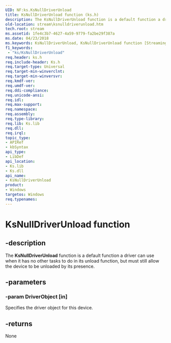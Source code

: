 ```yaml
---
UID: NF:ks.KsNullDriverUnload
title: KsNullDriverUnload function (ks.h)
description: The KsNullDriverUnload function is a default function a driver can use when it has no other tasks to do in its unload function, but must still allow the device to be unloaded by its presence.
old-location: stream\ksnulldriverunload.htm
tech.root: stream
ms.assetid: 1fe4c3b7-4627-4a59-9779-fa2be29f387a
ms.date: 04/23/2018
ms.keywords: KsNullDriverUnload, KsNullDriverUnload function [Streaming Media Devices], ks/KsNullDriverUnload, ksfunc_449d73af-488d-4c4b-b5cb-f706fd48beab.xml, stream.ksnulldriverunload
f1_keywords:
 - "ks/KsNullDriverUnload"
req.header: ks.h
req.include-header: Ks.h
req.target-type: Universal
req.target-min-winverclnt: 
req.target-min-winversvr: 
req.kmdf-ver: 
req.umdf-ver: 
req.ddi-compliance: 
req.unicode-ansi: 
req.idl: 
req.max-support: 
req.namespace: 
req.assembly: 
req.type-library: 
req.lib: Ks.lib
req.dll: 
req.irql: 
topic_type:
- APIRef
- kbSyntax
api_type:
- LibDef
api_location:
- Ks.lib
- Ks.dll
api_name:
- KsNullDriverUnload
product:
- Windows
targetos: Windows
req.typenames: 
---
```


# KsNullDriverUnload function


## -description


The <b>KsNullDriverUnload</b> function is a default function a driver can use when it has no other tasks to do in its unload function, but must still allow the device to be unloaded by its presence.


## -parameters




### -param DriverObject [in]

Specifies the driver object for this device.


## -returns



None



